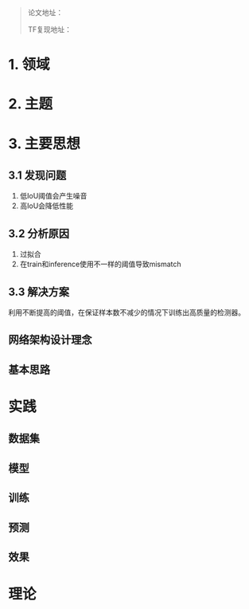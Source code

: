 > 论文地址： 
>
> TF复现地址：

# 1. 领域

# 2. 主题

# 3. 主要思想
## 3.1 发现问题

1. 低IoU阈值会产生噪音
2. 高IoU会降低性能

## 3.2 分析原因
1. 过拟合
2. 在train和inference使用不一样的阈值导致mismatch

## 3.3 解决方案
利用不断提高的阈值，在保证样本数不减少的情况下训练出高质量的检测器。 

## 网络架构设计理念

## 基本思路

# 实践

## 数据集

## 模型

## 训练

## 预测

## 效果

# 理论

